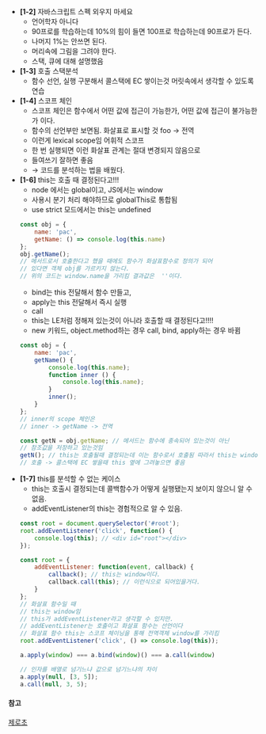 - **[1-2]** 자바스크립트 스펙 외우지 마세요
    - 언어학자 아니다
    - 90프로를 학습하는데 10%의 힘이 들면 100프로 학습하는데 90프로가 든다.
    - 나머지 1%는 안쓰면 된다.
    - 머리속에 그림을 그려야 한다.
    - 스택, 큐에 대해 설명했음
- **[1-3]** 호출 스택분석
  - 함수 선언, 실행 구분해서 콜스택에 EC 쌓이는것 머릿속에서 생각할 수 있도록 연습
- **[1-4]** 스코프 체인
    - 스코프 체인은 함수에서 어떤 값에 접근이 가능한가, 어떤 값에 접근이 불가능한가 이다.
    - 함수의 선언부만 보면됨. 화살표로 표시할 것 foo → 전역
    - 이런게 lexical scope임 어휘적 스코프
    - 한 번 실행되면 이런 화살표 관계는 절대 변경되지 않음으로
    - 들여쓰기 잘하면 좋음
    - → 코드를 분석하는 법을 배웠다.
- **[1-6]** this는 호출 때 결정된다고!!!
    - node 에서는 global이고, JS에서는 window
    - 사용시 분기 처리 해야하므로 globalThis로 통합됨
    - use strict 모드에서는 this는 undefined
    ``` javascript
    const obj = {
        name: 'pac',
        getName: () => console.log(this.name)
    };
    obj.getName(); 
    // 메서드로서 호출한다고 했을 때에도 함수가 화살표함수로 정의가 되어 
    // 있다면 객체 obj를 가르키지 않는다.
    // 위의 코드는 window.name을 가리킴 결과값은  ''이다.
    ```
    - bind는 this 전달해서 함수 만들고,
    - apply는 this 전달해서 즉시 실행
    - call
    - this는 LE처럼 정해져 있는것이 아니라 호출할 때 결정된다고!!!!
    - new 키워드, object.method하는 경우 call, bind, apply하는 경우 바뀜
    ``` javascript
    const obj = {
        name: 'pac',
        getName() { 
            console.log(this.name);
            function inner () {
                console.log(this.name);
            }
            inner();
        }
    };
    // inner의 scope 체인은 
    // inner -> getName -> 전역 

    const getN = obj.getName; // 메서드는 함수에 종속되어 있는것이 아닌 
    // 참조값을 저장하고 있는것임 
    getN(); // this는 호출될때 결정되는데 이는 함수로서 호출됨 따라서 this는 window
    // 호출 -> 콜스택에 EC 쌓을때 this 옆에 그려놓으면 좋음
    ```
- **[1-7]** this를 분석할 수 없는 케이스
    - this는 호출시 결정되는데 콜백함수가 어떻게 실행됐는지 보이지 않으니 알 수 없음.
    - addEventListener의 this는 경험적으로 알 수 있음.
    ``` javascript
    const root = document.querySelector('#root');
    root.addEventListener('click', function() {
        console.log(this); // <div id="root"></div>
    });

    const root = {
        addEventListener: function(event, callback) {
            callback(); // this는 window이다.
            callback.call(this); // 이런식으로 되어있을거다.
        }
    };
    // 화살표 함수일 때
    // this는 window임 
    // this가 addEventListener라고 생각할 수 있지만. 
    // addEventListener는 호출이고 화살표 함수는 선언이다
    // 화살표 함수 this는 스코프 체이닝을 통해 전역객체 window를 가리킴
    root.addEventListener('click', () => console.log(this));
    ```
    ``` javascript
    a.apply(window) === a.bind(window)() === a.call(window)

    // 인자를 배열로 넘기느냐 값으로 넘기느냐의 차이
    a.apply(null, [3, 5]);
    a.call(null, 3, 5);
    ```

#### 참고
[제로초](https://www.youtube.com/c/ZeroChoTV) 